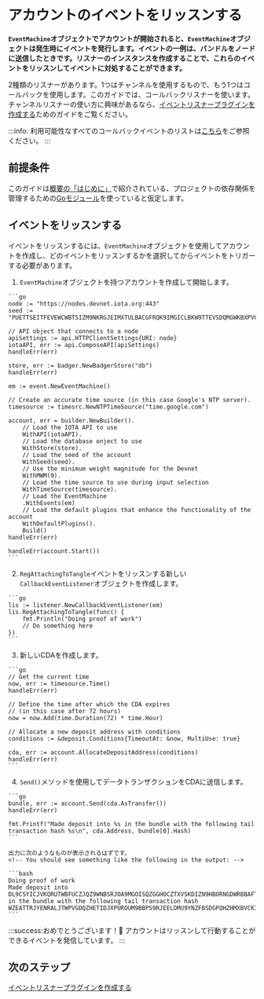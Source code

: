 # アカウントのイベントをリッスンする
<!-- # Listen to events in an account -->

**`EventMachine`オブジェクトでアカウントが開始されると、`EventMachine`オブジェクトは発生時にイベントを発行します。イベントの一例は、バンドルをノードに送信したときです。リスナーのインスタンスを作成することで、これらのイベントをリッスンしてイベントに対処することができます。**
<!-- **When an account is started with an `EventMachine` object, that object emits events when they happen. An example of an event is when you send a bundle to a node. You can listen for these events and act on them by creating an instance of a listener.** -->

2種類のリスナーがあります。1つはチャンネルを使用するもので、もう1つはコールバックを使用します。このガイドでは、コールバックリスナーを使います。チャンネルリスナーの使い方に興味があるなら、[イベントリスナープラグインを作成する](../how-to-guides/create-plugin.md)ためのガイドをご覧ください。
<!-- We have two types of listeners: One that uses channels and one that uses callbacks. In this guide, we use a callback listener. If you're interesting in using a channel listener, see our guide for [creating an event-listener plugin](../how-to-guides/create-plugin.md). -->

:::info:
利用可能性なすべてのコールバックイベントのリストは[こちら](https://github.com/iotaledger/iota.go/blob/master/account/event/listener/callback_listener.go)をご参照ください。
:::
<!-- :::info: -->
<!-- See the list of all possible [callback events](https://github.com/iotaledger/iota.go/blob/master/account/event/listener/callback_listener.go). -->
<!-- ::: -->

## 前提条件
<!-- ## Prerequisites -->

このガイドは[概要の「はじめに」](../README.md)で紹介されている、プロジェクトの依存関係を管理するための[Goモジュール](https://github.com/golang/go/wiki/Modules)を使っていると仮定します。
<!-- This guide assumes that you've followed our [Getting started guide](../README.md) and are using the [Go modules](https://github.com/golang/go/wiki/Modules) to manage dependencies in your project. -->

## イベントをリッスンする
<!-- ## Listen to an event -->

イベントをリッスンするには、`EventMachine`オブジェクトを使用してアカウントを作成し、どのイベントをリッスンするかを選択してからイベントをトリガーする必要があります。
<!-- To listen to an event, you need to build your account with an `EventMachine` object, choose which event you want to listen to, then trigger the event. -->

1. `EventMachine`オブジェクトを持つアカウントを作成して開始します。
  <!-- 1. Build and start an account that has an `EventMachine` object -->

    ```go
    node := "https://nodes.devnet.iota.org:443"
    seed := "PUETTSEITFEVEWCWBTSIZM9NKRGJEIMXTULBACGFRQK9IMGICLBKW9TTEVSDQMGWKBXPVCBMMCXWMNPDX"

    // API object that connects to a node
    apiSettings := api.HTTPClientSettings{URI: node}
    iotaAPI, err := api.ComposeAPI(apiSettings)
    handleErr(err)

    store, err := badger.NewBadgerStore("db")
    handleErr(err)

    em := event.NewEventMachine()

    // Create an accurate time source (in this case Google's NTP server).
    timesource := timesrc.NewNTPTimeSource("time.google.com")

    account, err = builder.NewBuilder().
    	// Load the IOTA API to use
    	WithAPI(iotaAPI).
    	// Load the database onject to use
    	WithStore(store).
    	// Load the seed of the account
    	WithSeed(seed).
    	// Use the minimum weight magnitude for the Devnet
    	WithMWM(9).
    	// Load the time source to use during input selection
    	WithTimeSource(timesource).
    	// Load the EventMachine
    	.WithEvents(em)
    	// Load the default plugins that enhance the functionality of the account
    	WithDefaultPlugins().
    	Build()
    handleErr(err)

    handleErr(account.Start())
    ```

2. `RegAttachingToTangle`イベントをリッスンする新しい`CallbackEventListener`オブジェクトを作成します。
  <!-- 2. Create a new `CallbackEventListener` object that listens for the `RegAttachingToTangle` event -->

    ```go
    lis := listener.NewCallbackEventListener(em)
	lis.RegAttachingToTangle(func() {
        fmt.Println("Doing proof of work")
        // Do something here
    })
    ```

3. 新しいCDAを作成します。
  <!-- 3. Create a new CDA -->

    ```go
    // Get the current time
    now, err := timesource.Time()
    handleErr(err)

    // Define the time after which the CDA expires
    // (in this case after 72 hours)
    now = now.Add(time.Duration(72) * time.Hour)

    // Allocate a new deposit address with conditions
    conditions := &deposit.Conditions{TimeoutAt: &now, MultiUse: true}

    cda, err := account.AllocateDepositAddress(conditions)
    handleErr(err)
    ```

4. `Send()`メソッドを使用してデータトランザクションをCDAに送信します。
  <!-- 4. Use the `Send()` method to send a data transaction to the CDA -->

    ```go
    bundle, err := account.Send(cda.AsTransfer())
    handleErr(err)

    fmt.Printf("Made deposit into %s in the bundle with the following tail transaction hash %s\n", cda.Address, bundle[0].Hash)
    ```

    出力に次のようなものが表示されるはずです。
    <!-- You should see something like the following in the output: -->

    ```bash
    Doing proof of work
    Made deposit into DL9CSYICJVKQRUTWBFUCZJQZ9WNBSRJOA9MGOISQZGGHOCZTXVSKDIZN9HBORNGDWRBBAFTKXGEJIAHKDTMAUX9ILA in the bundle with the following tail transaction hash WZEATTRJYENRALJTWPVGDQZHETIDJXPUROUM9BBPS9RJEELDMU9YNZFBSDGPQHZHMXBVCKITSMDEEQ999
    ```

:::success:おめでとうございます！:tada:
アカウントはリッスンして行動することができるイベントを発信しています。
:::
<!-- :::success:Congratulations! :tada: -->
<!-- You're account is now emitting events that you can listen to and act on. -->
<!-- ::: -->

## 次のステップ
<!-- ## Next steps -->

[イベントリスナープラグインを作成する](../how-to-guides/create-plugin.md)
<!-- [Create an event-listener plugin](../how-to-guides/create-plugin.md). -->
